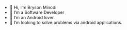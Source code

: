 - 👋 Hi, I’m Bryson Minodi
- 👀 I’m a Software Developer
- 💞️ I’m an Android lover.
- 🌱 I’m looking to solve problems via android applications.
